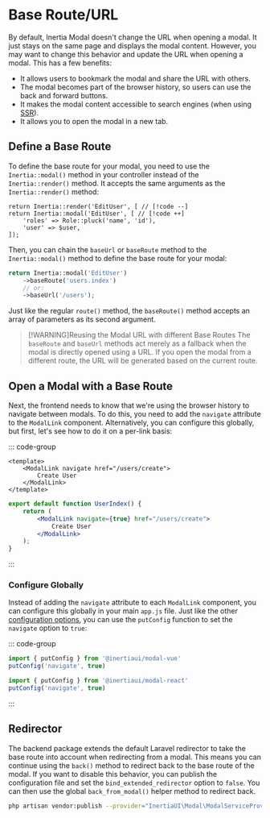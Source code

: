 # Base Route/URL

By default, Inertia Modal doesn't change the URL when opening a modal. It just stays on the same page and displays the modal content. However, you may want to change this behavior and update the URL when opening a modal. This has a few benefits:

* It allows users to bookmark the modal and share the URL with others.
* The modal becomes part of the browser history, so users can use the back and forward buttons.
* It makes the modal content accessible to search engines (when using [SSR](https://inertiajs.com/server-side-rendering)).
* It allows you to open the modal in a new tab.

## Define a Base Route

To define the base route for your modal, you need to use the `Inertia::modal()` method in your controller instead of the `Inertia::render()` method. It accepts the same arguments as the `Inertia::render()` method:

```php{1,2}
return Inertia::render('EditUser', [ // [!code --]
return Inertia::modal('EditUser', [ // [!code ++]
    'roles' => Role::pluck('name', 'id'),
    'user' => $user,
]);
```

Then, you can chain the `baseUrl` or `baseRoute` method to the `Inertia::modal()` method to define the base route for your modal:

```php
return Inertia::modal('EditUser')
    ->baseRoute('users.index')
    // or:
    ->baseUrl('/users');
```

Just like the regular `route()` method, the `baseRoute()` method accepts an array of parameters as its second argument.

> [!WARNING]Reusing the Modal URL with different Base Routes
> The `baseRoute` and `baseUrl` methods act merely as a fallback when the modal is directly opened using a URL. If you open the modal from a different route, the URL will be generated based on the current route.

## Open a Modal with a Base Route

Next, the frontend needs to know that we're using the browser history to navigate between modals. To do this, you need to add the `navigate` attribute to the `ModalLink` component. Alternatively, you can configure this globally, but first, let's see how to do it on a per-link basis:

::: code-group

```vue [Vue]
<template>
    <ModalLink navigate href="/users/create">
        Create User
    </ModalLink>
</template>
```

```jsx [React]
export default function UserIndex() {
    return (
        <ModalLink navigate={true} href="/users/create">
            Create User
        </ModalLink>
    );
}
```

:::

### Configure Globally

Instead of adding the `navigate` attribute to each `ModalLink` component, you can configure this globally in your main `app.js` file. Just like the other [configuration options](/configuration.html#default-configuration), you can use the `putConfig` function to set the `navigate` option to `true`:

::: code-group

```js [Vue]
import { putConfig } from '@inertiaui/modal-vue'
putConfig('navigate', true)
```

```js [React]
import { putConfig } from '@inertiaui/modal-react'
putConfig('navigate', true)
```

:::


## Redirector

The backend package extends the default Laravel redirector to take the base route into account when redirecting from a modal. This means you can continue using the `back()` method to redirect back to the base route of the modal. If you want to disable this behavior, you can publish the configuration file and set the `bind_extended_redirector` option to `false`. You can then use the global `back_from_modal()` helper method to redirect back.

```bash
php artisan vendor:publish --provider="InertiaUI\Modal\ModalServiceProvider"
```
